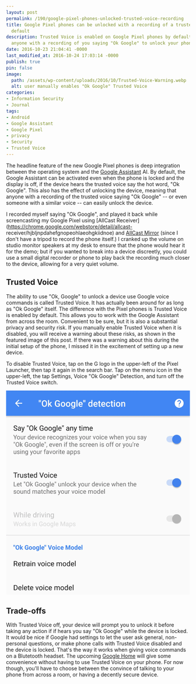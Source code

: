 ```yaml
---
layout: post
permalink: /190/google-pixel-phones-unlocked-trusted-voice-recording
title: Google Pixel phones can be unlocked with a recording of a trusted voice by
  default
description: Trusted Voice is enabled on Google Pixel phones by default, allowing
  anyone with a recording of you saying "Ok Google" to unlock your phone.
date: 2016-10-23 21:04:41 -0000
last_modified_at: 2016-10-24 17:03:14 -0000
publish: true
pin: false
image:
  path: /assets/wp-content/uploads/2016/10/Trusted-Voice-Warning.webp
  alt: user manually enables "Ok Google" Trusted Voice
categories:
- Information Security
- Journal
tags:
- Android
- Google Assistant
- Google Pixel
- privacy
- Security
- Trusted Voice
---
```

The headline feature of the new Google Pixel phones is deep integration
between the operating system and the [Google
Assistant](https://assistant.google.com/one-assistant/) AI. By default, the
Google Assistant can be activated even when the phone is locked and the
display is off, if the device hears the trusted voice say the hot word, "Ok
Google". This also has the effect of unlocking the device, meaning that anyone
with a recording of the trusted voice saying "Ok Google" -- or even someone
with a similar voice -- can easily unlock the device.

I recorded myself saying "Ok Google", and played it back while screencasting
my Google Pixel using [AllCast
Receiver](https://chrome.google.com/webstore/detail/allcast-
receiver/hjbljnpdahefgnopeohlaeohgkiidnoe) and [AllCast
Mirror](https://play.google.com/store/apps/details?id=com.koushikdutta.mirror&hl=en)
(since I don't have a tripod to record the phone itself.)  I cranked up the
volume on studio monitor speakers at my desk to ensure that the phone would
hear it for the demo; but if you wanted to break into a device discreetly, you
could use a small digital recorder or phone to play back the recording much
closer to the device, allowing for a very quiet volume.

## Trusted Voice

The ability to use "Ok, Google" to unlock a device use Google voice commands
is called Trusted Voice. It has actually been around for as long as "Ok
Google" itself. The difference with the Pixel phones is Trusted Voice is
enabled by default. This allows you to work with the Google Assistant from
across the room. Convenient to be sure, but it is also a substantial privacy
and security risk. If you manually enable Trusted Voice when it is disabled,
you will receive a warning about these risks, as shown in the featured image
of this post. If there was a warning about this during the initial setup of
the phone, I missed it in the excitement of setting up a new device.

To disable Trusted Voice, tap on the G logo in the upper-left of the Pixel
Launcher, then tap it again in the search bar. Tap on the menu icon in the
upper-left, the tap Settings, Voice "Ok Google" Detection, and turn off the
Trusted Voice switch.

[![A screenshot of ok google detection settings](/assets/wp-content/uploads/2016/10/ok-google-detection-settings.webp)](/assets/wp-content/uploads/2016/10/ok-google-detection-settings.webp)

## Trade-offs

With Trusted Voice off, your device will prompt you to unlock it before taking
any action if if hears you say "Ok Google" while the device is locked. It
would be nice if Google had settings to let the user ask general, non-personal
questions, or make phone calls with Trusted Voice disabled and the device is
locked. That's the way it works when giving voice commands on a Blutetooth
headset. The upcoming [Google Home](https://madeby.google.com/home/) will give
some convenience without having to use Trusted Voice on your phone.  For now
though, you'll have to choose between the convince of talking to your phone
from across a room, or having a decently secure device.
